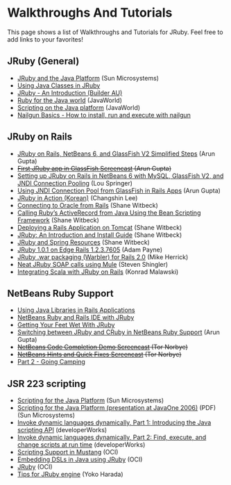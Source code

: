 Walkthroughs And Tutorials
==========================

This page shows a list of Walkthroughs and Tutorials for JRuby. Feel free to add links to your favorites!

JRuby (General)
---------------

* [JRuby and the Java Platform](http://java.sun.com/developer/technicalArticles/scripting/jruby/) (Sun Microsystems)
* [Using Java Classes in JRuby](http://blogs.oracle.com/coolstuff/entry/using_java_classes_in_jruby)
* [JRuby - An Introduction (Builder AU)](http://www.builderau.com.au/program/java/soa/JRuby-An-Introduction/0,339024620,339283504,00.htm)
* [Ruby for the Java world](http://www.javaworld.com/javaworld/jw-07-2006/jw-0717-ruby.html) (JavaWorld)
* [Scripting on the Java platform](http://www.javaworld.com/javaworld/jw-11-2007/jw-11-jsr223.html) (JavaWorld)
* [Nailgun Basics - How to install, run and execute with nailgun](NailGunBasics)

JRuby on Rails
--------------

* [JRuby on Rails, NetBeans 6, and GlassFish V2 Simplified Steps](http://blogs.oracle.com/arungupta/entry/jruby_on_rails_netbeans_and) (Arun Gupta)
* <del>[First JRuby app in GlassFish Screencast](http://netbeans.tv/technologies/First-JRuby-app-in-GlassFish-86/) (Arun Gupta)</del>
* [Setting up JRuby on Rails in NetBeans 6 with MySQL, GlassFish V2, and JNDI Connection Pooling](http://blog.louspringer.com/2007/09/11/using-jdbc-connection-pools-with-netbeans-6-jruby-ror-mysql-and-glassfish/) (Lou Springer)
* [Using JNDI Connection Pool from GlassFish in Rails Apps](http://blogs.oracle.com/arungupta/entry/totd_9_using_jdbc_connection) (Arun Gupta)
* [JRuby in Action (Korean)](http://ias.springbook.playmaru.net/pages/336101) (Changshin Lee)
* [Connecting to Oracle from Rails](http://www.digitalsanctum.com/2007/08/01/connecting-to-oracle-from-rails/) (Shane Witbeck)
* [Calling Ruby’s ActiveRecord from Java Using the Bean Scripting Framework](http://www.digitalsanctum.com/2007/07/25/calling-rubys-activerecord-from-java-using-the-bean-scripting-framework/) (Shane Witbeck)
* [Deploying a Rails Application on Tomcat](http://www.digitalsanctum.com/2007/07/24/jruby-deploying-a-rails-application-on-tomcat/) (Shane Witbeck)
* [JRuby: An Introduction and Install Guide](http://www.digitalsanctum.com/2007/07/23/jruby-an-introduction-and-install-guide/) (Shane Witbeck)
* [JRuby and Spring Resources](http://www.digitalsanctum.com/jruby) (Shane Witbeck)
* [JRuby 1.0.1 on Edge Rails 1.2.3.7605](http://localbiz404.blogspot.com/2007/09/jruby-101-on-edge-rails-1237605.html) (Adam Payne)
* [JRuby .war packaging (Warbler) for Rails 2.0](http://fuzzypanic.blogspot.com/2008/01/jruby-war-packaging.html) (Mike Herrick)
* [Neat JRuby SOAP calls using Mule](http://devmull.blogspot.com/2008/02/neat-jruby-soap-calls.html)  (Steven Shingler)
* [Integrating Scala with JRuby on Rails](http://www.blog.project13.pl/index.php/fun/1497/teaching-jruby-talk-with-scala-on-rails/) (Konrad Malawski) 

NetBeans Ruby Support
---------------------

* [Using Java Libraries in Rails Applications](http://www.netbeans.org/kb/61/ruby/java-ruby.html)
* [NetBeans Ruby and Rails IDE with JRuby](http://www.apress.com/book/view/1430216360)
* [Getting Your Feet Wet With JRuby](http://blogs.oracle.com/divas/entry/getting_your_feet_wet_with)
* [Switching between JRuby and CRuby in NetBeans Ruby Support](http://blogs.oracle.com/arungupta/entry/totd_7_switch_between_jruby) (Arun Gupta)
* <del>[NetBeans Code Completion Demo Screencast](http://netbeans.tv/technologies/Tor-Norbye-uses-NetBeans-Ruby-Editor-Code-Completion-169/) (Tor Norbye)</del>
* <del>[NetBeans Hints and Quick Fixes Screencast](http://netbeans.tv/technologies/Tor-Norbye-uses-hints-and-quick-fixes-in-NetBeans-Ruby-Editor-170/) (Tor Norbye)</del>
* [Part 2 - Going Camping](http://jruby.codehaus.org/The+JRuby+Tutorial+Part+2+-+Going+Camping)

JSR 223 scripting
-----------------

* [Scripting for the Java Platform](http://java.sun.com/developer/technicalArticles/J2SE/Desktop/scripting/) (Sun Microsystems)
* [Scripting for the Java Platform (presentation at JavaOne 2006)](http://gceclub.sun.com.cn/java_one_online/2006/TS-1382/TS-1382.pdf) (PDF) (Sun Microsystems)
* [Invoke dynamic languages dynamically, Part 1: Introducing the Java scripting API](http://www.ibm.com/developerworks/java/library/j-javascripting1/) (developerWorks)
* [Invoke dynamic languages dynamically, Part 2: Find, execute, and change scripts at run time](http://www.ibm.com/developerworks/java/library/j-javascripting2/) (developerWorks)
* [Scripting Support in Mustang](http://www.ociweb.com/jnb/jnbFeb2006.html) (OCI)
* [Embedding DSLs in Java using JRuby](http://www.ociweb.com/jnb/jnbJan2007.html) (OCI)
* [JRuby](http://www.ociweb.com/jnb/jnbApr2007.html) (OCI)
* [Tips for JRuby engine](http://yokolet.blogspot.com/search/label/tips%20for%20JRuby%20engine) (Yoko Harada)